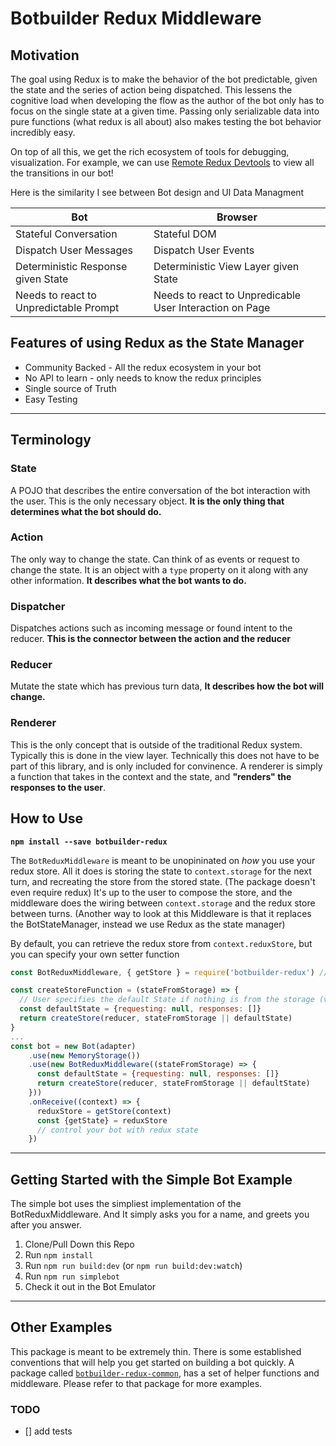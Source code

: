 # Botbuilder Redux Middleware

## Motivation
The goal using Redux is to make the behavior of the bot predictable, given the state and the series of action being dispatched. This lessens the cognitive load when developing the flow as the author of the bot only has to focus on the single state at a given time. Passing only serializable data into pure functions (what redux is all about) also makes testing the bot behavior incredibly easy. 

On top of all this, we get the rich ecosystem of tools for debugging, visualization.  For example, we can use [Remote Redux Devtools](https://github.com/zalmoxisus/remote-redux-devtools) to view all the transitions in our bot!

Here is the similarity I see between Bot design and UI Data Managment

| Bot                                          | Browser                                                  |
|----------------------------------------------|----------------------------------------------------------|
| Stateful Conversation                        | Stateful DOM                                             |
| Dispatch User Messages                       | Dispatch User Events                                     |
| Deterministic Response given State           | Deterministic View Layer given State                     |
| Needs to react to Unpredictable Prompt       | Needs to react to Unpredicable User Interaction on Page  |

## Features of using Redux as the State Manager
* Community Backed - All the redux ecosystem in your bot
* No API to learn - only needs to know the redux principles
* Single source of Truth
* Easy Testing

-------------

## Terminology
### State
A POJO that describes the entire conversation of the bot interaction with the user. This is the only necessary object. **It is the only thing that determines what the bot should do.**

### Action
The only way to change the state. Can think of as events or request to change the state. It is an object with a `type` property on it along with any other information. **It describes what the bot wants to do.**
‎
### Dispatcher
Dispatches actions such as incoming message or found intent to the reducer. **This is the connector between the action and the reducer**
‎
### Reducer
Mutate the state which has previous turn data, **It describes how the bot will change.**

### Renderer
This is the only concept that is outside of the traditional Redux system.  Typically this is done in the view layer.  Technically this does not have to be part of this library, and is only included for convinence.  A renderer is simply a function that takes in the context and the state, and **"renders" the responses to the user**.


## How to Use

**`npm install --save botbuilder-redux`**

The `BotReduxMiddleware` is meant to be unopininated on _how_ you use your redux store.  All it does is storing the state to `context.storage` for the next turn, and recreating the store from the stored state.  (The package doesn't even require redux)  It's up to the user to compose the store, and the middleware does the wiring between `context.storage` and the redux store between turns.  (Another way to look at this Middleware is that it replaces the BotStateManager, instead we use Redux as the state manager)

By default, you can retrieve the redux store from `context.reduxStore`, but you can specify your own setter function

```js
const BotReduxMiddleware, { getStore } = require('botbuilder-redux') //getStore is simply a helper function

const createStoreFunction = (stateFromStorage) => {
  // User specifies the default State if nothing is from the storage (very first turn)
  const defaultState = {requesting: null, responses: []} 
  return createStore(reducer, stateFromStorage || defaultState)
}
...
const bot = new Bot(adapter)
    .use(new MemoryStorage())
    .use(new BotReduxMiddleware((stateFromStorage) => {
      const defaultState = {requesting: null, responses: []}
      return createStore(reducer, stateFromStorage || defaultState)
    }))
    .onReceive((context) => {
      reduxStore = getStore(context)
      const {getState} = reduxStore
      // control your bot with redux state
    })
```
------------
## Getting Started with the Simple Bot Example
The simple bot uses the simpliest implementation of the BotReduxMiddleware.  And It simply asks you for a name, and greets you after you answer.

1. Clone/Pull Down this Repo
2. Run `npm install`
3. Run `npm run build:dev` (or `npm run build:dev:watch`)
4. Run `npm run simplebot`
5. Check it out in the Bot Emulator

------------
## Other Examples

This package is meant to be extremely thin.  There is some established conventions that will help you get started on building a bot quickly.  A package called [`botbuilder-redux-common`](https://haoluo12.visualstudio.com/botbuilder-redux-common), has a set of helper functions and middleware.  Please refer to that package for more examples.

### TODO
- [] add tests